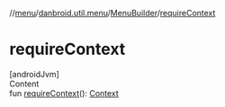 //[menu](../../index.md)/[danbroid.util.menu](../index.md)/[MenuBuilder](index.md)/[requireContext](require-context.md)



# requireContext  
[androidJvm]  
Content  
fun [requireContext](require-context.md)(): [Context](https://developer.android.com/reference/kotlin/android/content/Context.html)  



